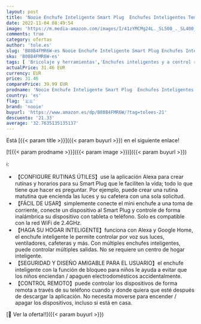 ```yaml
---
layout: post
title: 'Nooie Enchufe Inteligente Smart Plug  Enchufes Inteligentes Temporizador Interruptor Wifi  Domotica para el Hogar 4 Packs'
date: 2022-11-04 08:49:54
image: 'https://m.media-amazon.com/images/I/41zYMCMg24L._SL500_._SL400_.jpg'
comments: true
category: ofertas
author: 'tole.es'
slug: 'B08B4FMR6W-es Nooie Enchufe Inteligente Smart Plug Enchufes Inteligentes...'
sku: 'B08B4FMR6W-es'
tags: [ 'Bricolaje y herramientas','Enchufes inteligentes y a control remoto','Enchufes y accesorios','Instalación eléctrica','enchufe','enchufes','inteligente','inteligentes','nooie','🇪🇸', ]
actualPrice: 31.46 EUR
currency: EUR
price: 31.46
comparePrice: 39.99 EUR
prodname: 'Nooie Enchufe Inteligente Smart Plug  Enchufes Inteligentes Temporizador Interruptor Wifi  Domotica para el Hogar 4 Packs'
country: 'es'
flag: '🇪🇸'
brand: 'nooie'
buyurl: 'https://www.amazon.es/dp/B08B4FMR6W/?tag=tolees-21'
descuento: '21.33'
average: '32.7635135135137'
---
```


Está [{{< param title >}}]({{< param buyurl >}}) en el siguiente enlace!

[![{{< param prodname >}}]({{< param image >}})]({{< param buyurl >}})

ℹ️:

- 【CONFIGURE RUTINAS ÚTILES】use la aplicación Alexa para crear rutinas y horarios para su Smart Plug que le faciliten la vida; todo lo que tiene que hacer es preguntar. Por ejemplo, puede crear una rutina matutina que encienda las luces y su cafetera con una sola solicitud.
- 【FÁCIL DE USAR】simplemente conecte el mini enchufe a una toma de corriente, conecte un dispositivo al Smart Plug y controle de forma inalámbrica su dispositivo con tableta o teléfono. Solo es compatible con la red WiFi de 2.4GHz.
- 【HAGA SU HOGAR INTELIGENTE】funciona con Alexa y Google Home, el enchufe inteligente le permite controlar por voz sus luces, ventiladores, cafeteras y más. Con múltiples enchufes inteligentes, puede controlar múltiples salidas. No se requiere un centro de hogar inteligente.
- 【SEGURIDAD Y DISEÑO AMIGABLE PARA EL USUARIO】el enchufe inteligente con la función de bloqueo para niños le ayuda a evitar que los niños enciendan / apaguen electrodomésticos accidentalmente.
- 【CONTROL REMOTO】puede controlar los dispositivos de forma remota a través de su teléfono cuando y donde quiera que esté después de descargar la aplicación. No necesita moverse para encender / apagar los dispositivos, incluso si está en casa.

[🛒 Ver la oferta!!]({{< param buyurl >}})
